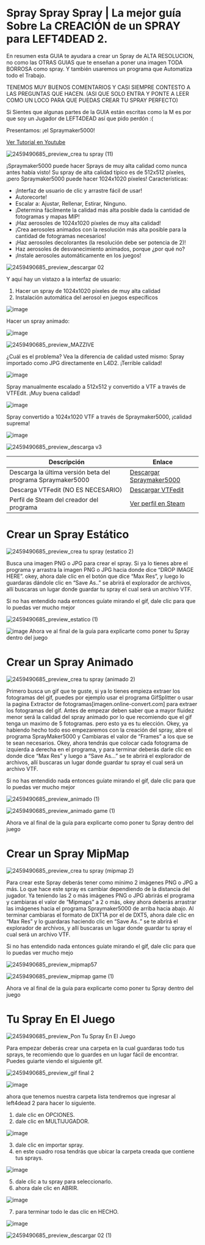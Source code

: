 # Spray Spray Spray | La mejor guía Sobre La CREACIÓN de un SPRAY para LEFT4DEAD 2.
En resumen esta GUIA te ayudara a crear un Spray de ALTA RESOLUCION, no como las OTRAS GUIAS que te enseñan a poner una imagen TODA BORROSA como spray. Y también usaremos un programa que Automatiza todo el Trabajo.

TENEMOS MUY BUENOS COMENTARIOS Y CASI SIEMPRE CONTESTO A LAS PREGUNTAS QUE HACEN.
(ASI QUE SOLO ENTRA Y PONTE A LEER COMO UN LOCO PARA QUE PUEDAS CREAR TU SPRAY PERFECTO)

Si Sientes que algunas partes de la GUIA están escritas como la M es por que soy un Jugador de LEFT4DEAD así que pido perdón :(

Presentamos: ¡el Spraymaker5000!

[Ver Tutorial en Youtube](https://www.youtube.com/watch?v=DNTS1hSrN8Q)

![2459490685_preview_crea tu spray (11)](https://github.com/user-attachments/assets/38e10b1c-d798-46e6-ac7a-e353095062c1)

¡Spraymaker5000 puede hacer Sprays de muy alta calidad como nunca antes había visto! Su spray de alta calidad típico es de 512x512 píxeles, ¡pero Spraymaker5000 puede hacer 1024x1020 píxeles!
Características:
* ¡Interfaz de usuario de clic y arrastre fácil de usar!
* Autorecorte!
* Escalar a: Ajustar, Rellenar, Estirar, Ninguno.
* ¡Determina fácilmente la calidad más alta posible dada la cantidad de fotogramas y mapas MIP!
* ¡Haz aerosoles de 1024x1020 píxeles de muy alta calidad!
* ¡Crea aerosoles animados con la resolución más alta posible para la cantidad de fotogramas necesarios!
* ¡Haz aerosoles decolorantes (la resolución debe ser potencia de 2)!
* Haz aerosoles de desvanecimiento animados, porque ¿por qué no?
* ¡Instale aerosoles automáticamente en los juegos!

 ![2459490685_preview_descargar 02](https://github.com/user-attachments/assets/3e332dec-8788-4ddc-be0b-98756e4fd37a)

Y aquí hay un vistazo a la interfaz de usuario:
1) Hacer un spray de 1024x1020 píxeles de muy alta calidad
2) Instalación automática del aerosol en juegos específicos

![image](https://github.com/user-attachments/assets/da2b8e44-b7ad-4964-ba9c-95a055367382)

Hacer un spray animado:

![image](https://github.com/user-attachments/assets/b8ff61ff-839c-440c-b4a0-6855f6d2fe16)


![2459490685_preview_MAZZIVE](https://github.com/user-attachments/assets/298fc1f8-9b98-4194-b3ef-9bd4770dae05)

¿Cuál es el problema? Vea la diferencia de calidad usted mismo:
Spray importado como JPG directamente en L4D2. ¡Terrible calidad!

![image](https://github.com/user-attachments/assets/14f20ddb-9328-47ad-bfab-aef093f5ee09)

Spray manualmente escalado a 512x512 y convertido a VTF a través de VTFEdit. ¡Muy buena calidad!

![image](https://github.com/user-attachments/assets/806483c3-742d-4e0a-8b73-4704928e8cad)

Spray convertido a 1024x1020 VTF a través de Spraymaker5000, ¡calidad suprema!

![image](https://github.com/user-attachments/assets/a38f9539-fdba-42fa-b8b9-9a3bf9716778)


![2459490685_preview_descarga v3](https://github.com/user-attachments/assets/1b1f1e0a-2895-47b5-a37a-f9893801a773)


| Descripción                                               | Enlace                                                                                           |
|----------------------------------------------------------|--------------------------------------------------------------------------------------------------|
| Descarga la última versión beta del programa Spraymaker5000 | [Descargar Spraymaker5000](https://drive.google.com/file/d/1gSj9IYpRugWfg9CgqoaJssKmYP_zUPCs/view?usp=sharing) |
| Descarga VTFedit (NO ES NECESARIO)                       | [Descargar VTFedit](https://drive.google.com/file/d/13tUB4gN8bCjgzgJDA2Oe9aDCpNCdrqWK/view?usp=sharing)                  |
| Perfil de Steam del creador del programa                 | [Ver perfil en Steam](https://steamcommunity.com/profiles/76561198036138129/)                  |

# Crear un Spray Estático

![2459490685_preview_crea tu spray (estatico 2)](https://github.com/user-attachments/assets/3b552fe5-c670-44e6-bcd8-bc4c01243286)


Busca una imagen PNG o JPG para crear el spray. Si ya lo tienes abre el programa y arrastra la imagen PNG o JPG hacia donde dice “DROP IMAGE HERE”. okey, ahora dale clic en el botón que dice “Max Res”, y luego lo guardaras dándole clic en “Save As..” se abrirá el explorador de archivos, allí buscaras un lugar donde guardar tu spray el cual será un archivo VTF.

Si no has entendido nada entonces guíate mirando el gif, dale clic para que lo puedas ver mucho mejor

![2459490685_preview_estatico (1)](https://github.com/user-attachments/assets/fd97cfc4-587a-40c6-b5c9-50d8a0b659a2)

![image](https://github.com/user-attachments/assets/2d443921-79ff-43eb-9855-7b393f10a8b2)
Ahora ve al final de la guía para explicarte como poner tu Spray dentro del juego

# Crear un Spray Animado

![2459490685_preview_crea tu spray (animado 2)](https://github.com/user-attachments/assets/0bacd508-03c9-45fd-9db6-b1aeaa284463)

Primero busca un gif que te guste, si ya lo tienes empieza extraer los fotogramas del gif, puedes por ejemplo usar el programa GifSplitter o usar la pagina Extractor de fotogramas[imagen.online-convert.com] para extraer los fotogramas del gif.
Antes de empezar deben saber que a mayor fluidez menor será la calidad del spray animado por lo que recomiendo que el gif tenga un maximo de 5 fotogramas. pero esto ya es tu elección.
Okey, ya habiendo hecho todo eso empezaremos con la creación del spray, abre el programa SprayMaker5000 y Cambiaras el valor de “Frames” a los que se te sean necesarios. Okey, ahora tendrás que colocar cada fotograma de izquierda a derecha en el programa, y para terminar deberás darle clic en donde dice “Max Res” y luego a “Save As…” se te abrirá el explorador de archivos, allí buscaras un lugar donde guardar tu spray el cual será un archivo VTF.

Si no has entendido nada entonces guíate mirando el gif, dale clic para que lo puedas ver mucho mejor

![2459490685_preview_animado (1)](https://github.com/user-attachments/assets/9a5cae1e-c11f-4296-aae1-aee3768d8588)

![2459490685_preview_animado game (1)](https://github.com/user-attachments/assets/c1f77d8a-bb24-4c97-8f46-e1ba485e4e7d)

Ahora ve al final de la guía para explicarte como poner tu Spray dentro del juego

# Crear un Spray MipMap

![2459490685_preview_crea tu spray (mipmap 2)](https://github.com/user-attachments/assets/1bc4a362-9e20-4613-bd99-7e8a64212258)

Para crear este Spray deberás tener como mínimo 2 imágenes PNG o JPG a más. Lo que hace este spray es cambiar dependiendo de la distancia del jugador. Ya teniendo las 2 o más imágenes PNG o JPG abrirás el programa y cambiaras el valor de “Mipmaps” a 2 o más, okey ahora deberás arrastrar las imágenes hacia el programa Spraymaker5000 de arriba hacia abajo. Al terminar cambiaras el formato de DXT1A por el de DXT5, ahora dale clic en “Max Res” y lo guardaras haciendo clic en “Save As..” se te abrirá el explorador de archivos, y allí buscaras un lugar donde guardar tu spray el cual será un archivo VTF.

Si no has entendido nada entonces guíate mirando el gif, dale clic para que lo puedas ver mucho mejo


![2459490685_preview_mipmap57](https://github.com/user-attachments/assets/51ab5831-667d-4853-bd4b-de73e67c4b98)

![2459490685_preview_mipmap game (1)](https://github.com/user-attachments/assets/ca06691c-0322-40c1-9822-c1082e0b245a)

Ahora ve al final de la guía para explicarte como poner tu Spray dentro del juego

# Tu Spray En El Juego

![2459490685_preview_Pon Tu Spray En El Juego](https://github.com/user-attachments/assets/f556c8e0-f784-4180-bfe9-b9cd8c7cee61)

Para empezar deberás crear una carpeta en la cual guardaras todo tus sprays, te recomiendo que lo guardes en un lugar fácil de encontrar. Puedes guiarte viendo el siguiente gif.

![2459490685_preview_gif final 2](https://github.com/user-attachments/assets/16211edf-e7e9-4ff0-b7bf-0d2377f0a319)

![image](https://github.com/user-attachments/assets/70c8d894-ca82-4c6e-8d42-36079dd0d881)

ahora que tenemos nuestra carpeta lista tendremos que ingresar al left4dead 2 para hacer lo siguiente.
1. dale clic en OPCIONES.
2. dale clic en MULTIJUGADOR.

![image](https://github.com/user-attachments/assets/0422dea0-857a-40d5-91d6-8e456f9f4bc1)

3. dale clic en importar spray.
4. en este cuadro rosa tendrás que ubicar la carpeta creada que contiene tus sprays.

![image](https://github.com/user-attachments/assets/571c7454-7a09-4c20-af9a-2dbc0e5d4925)

5. dale clic a tu spray para seleccionarlo.
6. ahora dale clic en ABRIR.

![image](https://github.com/user-attachments/assets/c6db8428-a6f0-43d8-8b38-6cb66a42bfba)

7. para terminar todo le das clic en HECHO.

![image](https://github.com/user-attachments/assets/00bba444-7c63-4658-92a1-c04552441c19)

![2459490685_preview_descargar 02 (1)](https://github.com/user-attachments/assets/0f7edecc-62a6-495b-a7fb-8c923eca5bd8)

